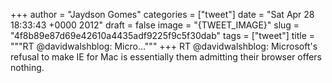 
+++
author = "Jaydson Gomes"
categories = ["tweet"]
date = "Sat Apr 28 18:33:43 +0000 2012"
draft = false
image = "{TWEET_IMAGE}"
slug = "4f8b89e87d69e42610a4435adf9225f9c5f30dab"
tags = ["tweet"]
title = """RT @davidwalshblog: Micro..."""
+++
RT @davidwalshblog: Microsoft's refusal to make IE for Mac is essentially them admitting their browser offers nothing.
